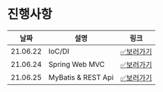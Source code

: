 # 진행사항

| 날짜     | 설명           | 링크                                                                                        |
| -------- | -------------- | ------------------------------------------------------------------------------------------- |
| 21.06.22 | IoC/DI         | [✅보러가기](https://github.com/hsh0321/Tech_interview/blob/main/05.Spring/phb/21.06.22.md) |
| 21.06.24 | Spring Web MVC | [✅보러가기](https://github.com/hsh0321/Tech_interview/blob/main/05.Spring/phb/21.06.24.md) |
| 21.06.25 | MyBatis & REST Api | [✅보러가기](https://github.com/hsh0321/Tech_interview/blob/main/04.Java/phb/21.06.25.md)   |
